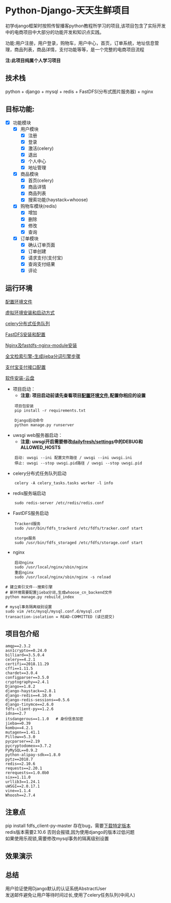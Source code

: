 # Python-Django-天天生鲜项目

初学django框架时按照传智播客python教程所学习的项目,该项目包含了实际开发中的电商项目中大部分的功能开发和知识点实践。

功能:用户注册，用户登录，购物车，用户中心，首页，订单系统，地址信息管理，商品列表，商品详情，支付功能等等，是一个完整的电商项目流程

__注:此项目纯属个人学习项目__

## 技术栈
python + django + mysql + redis + FastDFS(分布式图片服务器) + nginx

## 目标功能:
- [x] 功能模块
    - [x] 用户模块
        - [x] 注册
        - [x] 登录
        - [x] 激活(celery)
        - [x] 退出
        - [x] 个人中心
        - [x] 地址管理
    - [x] 商品模块
        - [x] 首页(celery)
        - [x] 商品详情
        - [x] 商品列表
        - [x] 搜索功能(haystack+whoose)
    - [x] 购物车模块(redis)
        - [x] 增加
        - [x] 删除
        - [x] 修改
        - [x] 查询
    - [x] 订单模块
        - [x] 确认订单页面
        - [x] 订单创建
        - [x] 请求支付(支付宝)
        - [x] 查询支付结果
        - [x] 评论

## 运行环境

[配置环境文件](https://github.com/yuanwenq/dailyfresh/blob/dev/dailyfresh/settings.py)

[虚拟环境安装和启动方式](configurationFile/virtualenvDescript.md)

[celery分布式任务队列](configurationFile/celeryDescript.md)

[FastDFS安装和配置](https://blog.csdn.net/MissEel/article/details/80856194)

[Nginx及fastdfs-nginx-module安装]()

[全文检索引擎-生成jieba分词引擎步骤]()

[支付宝支付接口配置]()

[软件安装-云盘]()
  
- 项目启动：  
    - **注意: 项目启动前请先查看项目[配置环境文件](https://github.com/yuanwenq/dailyfresh/blob/dev/dailyfresh/settings.py),配置你相应的设置**
```
    项目包安装
    pip install -r requirements.txt
    
    Django启动命令
    python manage.py runserver 
```    
- uwsgi web服务器启动：  
    - **注意: uwsgi开启需要修改[dailyfresh/settings](https://github.com/yuanwenq/dailyfresh/blob/master/dailyfresh/settings.py)中的DEBUG和ALLOWED_HOSTS**
```    
    启动: uwsgi --ini 配置文件路径 / uwsgi --ini uwsgi.ini
    停止: uwsgi --stop uwsgi.pid路径 / uwsgi --stop uwsgi.pid
```
- celery分布式任务队列启动  
```
    celery -A celery_tasks.tasks worker -l info
```
- redis服务端启动
```
    sudo redis-server /etc/redis/redis.conf
```
- FastDFS服务启动
```    
    Trackerd服务
    sudo /usr/bin/fdfs_trackerd /etc/fdfs/tracker.conf start

    storge服务
    sudo /usr/bin/fdfs_storaged /etc/fdfs/storage.conf start
```
- nginx
```
    启动nginx
    sudo /usr/local/nginx/sbin/nginx
    重启nginx
    sudo /usr/local/nginx/sbin/nginx -s reload
```
    # 建立索引文件--搜索引擎
    # 新环境需要配置jieba分词,生成whoose_cn_backend文件
    python manage.py rebuild_index

    # mysql事务隔离级别设置
    sudo vim /etc/mysql/mysql.conf.d/mysql.cnf
    transaction-isolation = READ-COMMITTED (读已提交)

## 项目包介绍
```
amqp==2.3.2
asn1crypto==0.24.0
billiard==3.5.0.4
celery==4.2.1
certifi==2018.11.29
cffi==1.11.5
chardet==3.0.4
configparser==3.5.0
cryptography==2.4.1
Django==1.8.2
django-haystack==2.8.1
django-redis==4.10.0
django-redis-sessions==0.5.6
django-tinymce==2.6.0
fdfs-client-py==1.2.6
idna==2.7
itsdangerous==1.1.0   # 身份信息加密
jieba==0.39           
kombu==4.2.1
mutagen==1.41.1
Pillow==5.3.0
pycparser==2.19
pycryptodomex==3.7.2
PyMySQL==0.9.2
python-alipay-sdk==1.8.0
pytz==2018.7
redis==2.10.6
requests==2.20.1
rerequests==1.0.0b0
six==1.11.0
urllib3==1.24.1
uWSGI==2.0.17.1
vine==1.1.4
Whoosh==2.7.4
```
## 注意点
pip install fdfs_client-py-master 存在bug，需要[下载特定版本]()  
redis版本需要2.10.6 否则会报错,因为使用django的版本过低问题  
如果使用乐观锁,需要修改mysql事务的隔离级别设置

## 效果演示

## 总结
用户验证使用Django默认的认证系统AbstractUser  
发送邮件避免让用户等待时间过长,使用了celery任务队列(中间人)  
